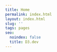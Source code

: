 ```yaml
---
title: Home
permalink: index.html
layout: index.html
slug: ''
tags: pages
seo:
  noindex: false
  title: D3.dev
---
```



